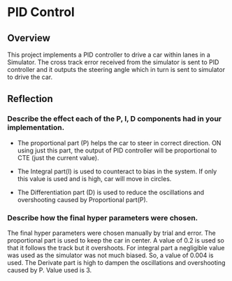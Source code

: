 # PID Control

## Overview
This project implements a PID controller to drive a car within lanes in a Simulator.
The cross track error received from the simulator is sent to PID controller and it outputs the steering angle which in turn is sent to simulator to drive the car.

## Reflection

### Describe the effect each of the P, I, D components had in your implementation.

* The proportional part (P) helps the car to steer in correct direction.
ON using just this part, the output of PID controller will be proportional to CTE (just the current value).

* The Integral part(I) is used to counteract to bias in the system. If only this value is used and is high, car will move in circles.

* The Differentiation part (D) is used to reduce the oscillations and overshooting caused by Proportional part(P).

### Describe how the final hyper parameters were chosen.

The final hyper parameters were chosen manually by trial and error.
The proportional part is used to keep the car in center. A value of 0.2 is used so that it follows the track but it overshoots.
For integral part a negligible value was used as the simulator was not much biased. So, a value of 0.004 is used.
The Derivate part is high to dampen the oscillations and overshooting caused by P. Value used is 3.
